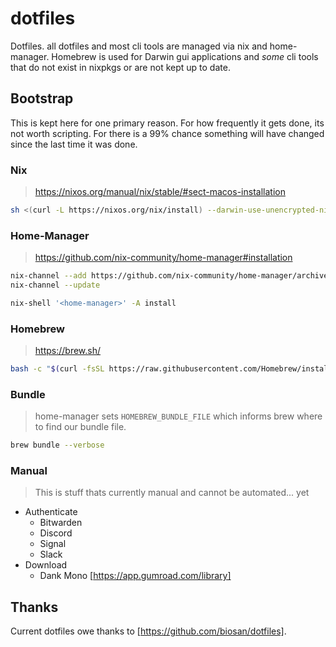 # dotfiles

Dotfiles. all dotfiles and most cli tools are managed
via nix and home-manager. Homebrew is used for Darwin
gui applications and _some_ cli tools that do not
exist in nixpkgs or are not kept up to date.

## Bootstrap

This is kept here for one primary reason. For how
frequently it gets done, its not worth scripting.
For there is a 99% chance something will have changed
since the last time it was done.

### Nix
> https://nixos.org/manual/nix/stable/#sect-macos-installation
```bash
sh <(curl -L https://nixos.org/nix/install) --darwin-use-unencrypted-nix-store-volume
```

### Home-Manager
> https://github.com/nix-community/home-manager#installation
```bash
nix-channel --add https://github.com/nix-community/home-manager/archive/master.tar.gz home-manager
nix-channel --update

nix-shell '<home-manager>' -A install
```

### Homebrew
> https://brew.sh/
```bash
bash -c "$(curl -fsSL https://raw.githubusercontent.com/Homebrew/install/HEAD/install.sh)"
```
### Bundle
> home-manager sets `HOMEBREW_BUNDLE_FILE` which informs brew where to find our bundle file.
```bash
brew bundle --verbose
```

### Manual
> This is stuff thats currently manual and cannot be automated... yet
* Authenticate
  * Bitwarden
  * Discord
  * Signal
  * Slack
* Download
  * Dank Mono [https://app.gumroad.com/library]

## Thanks

Current dotfiles owe thanks to [https://github.com/biosan/dotfiles].
